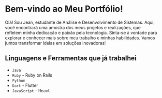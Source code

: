 # Bem-vindo ao Meu Portfólio!

Olá! Sou Jean, estudante de Análise e Desenvolvimento de Sistemas. Aqui, você encontrará uma amostra dos meus projetos e realizações, que refletem minha dedicação e paixão pela tecnologia. Sinta-se à vontade para explorar e conhecer mais sobre meu trabalho e minhas habilidades. Vamos juntos transformar ideias em soluções inovadoras!

## Linguagens e Ferramentas que já trabalhei

* `Java`
* `Ruby` - Ruby on Rails
* `Python`
* `Dart` - Flutter
* `JavaScript` - React

